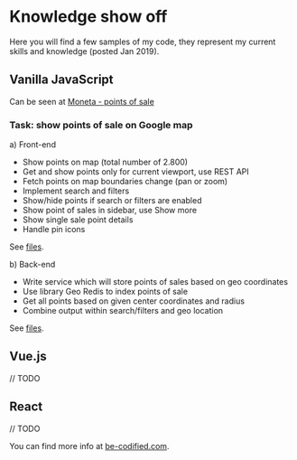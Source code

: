 # Knowledge show off

Here you will find a few samples of my code, they represent my current skills and knowledge (posted Jan 2019).

## Vanilla JavaScript

Can be seen at [Moneta - points of sale](https://www.moneta.si/en/points-of-sale)

### Task: show points of sale on Google map

a) Front-end

- Show points on map (total number of 2.800)
- Get and show points only for current viewport, use REST API
- Fetch points on map boundaries change (pan or zoom)
- Implement search and filters
- Show/hide points if search or filters are enabled
- Show point of sales in sidebar, use Show more
- Show single sale point details
- Handle pin icons

See [files](https://github.com/be-codified/knowledge-showoff/tree/master/vanilla-javascript/front-end).

b) Back-end

- Write service which will store points of sales based on geo coordinates
- Use library Geo Redis to index points of sale
- Get all points based on given center coordinates and radius
- Combine output within search/filters and geo location

See [files](https://github.com/be-codified/knowledge-showoff/tree/master/vanilla-javascript/back-end).

## Vue.js

// TODO

## React

// TODO



You can find more info at [be-codified.com](http://wwww.be-codified.com).
